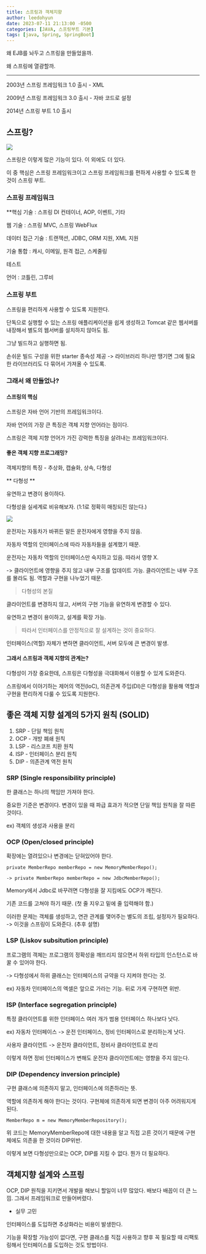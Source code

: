 ```yaml
---
title: 스프링과 객체지향
author: leedohyun
date: 2023-07-11 21:13:00 -0500
categories: [JAVA, 스프링부트 기본]
tags: [java, Spring, SpringBoot]
---
```


왜 EJB를 놔두고 스프링을 만들었을까.

왜 스프링에 열광할까.

---

2003년 스프링 프레임워크 1.0 출시 - XML

2009년 스프링 프레임워크 3.0 출시 - 자바 코드로 설정

2014년 스프링 부트 1.0 출시

## 스프링?

![](https://blog.kakaocdn.net/dn/cTUGcI/btsnoE002UT/JifDcOQV2IS7qcT6wdyMP0/img.png)

스프링은 이렇게 많은 기능이 있다. 이 외에도 더 있다.

이 중 핵심은 스프링 프레임워크이고 스프링 프레임워크를 편하게 사용할 수 있도록 한 것이 스프링 부트.

### 스프링 프레임워크

**핵심 기술 : 스프링 DI 컨테이너, AOP, 이벤트, 기타

웹 기술 : 스프링 MVC, 스프링 WebFlux

데이터 접근 기술 : 트랜잭션, JDBC, ORM 지원, XML 지원

기술 통합 : 캐시, 이메일, 원격 접근, 스케줄링

테스트

언어 : 코틀린, 그루비

### 스프링 부트

스프링을 편리하게 사용할 수 있도록 지원한다.

단독으로 실행할 수 있는 스프링 애플리케이션을 쉽게 생성하고 Tomcat 같은 웹서버를 내장해서 별도의 웹서버를 설치하지 않아도 됨.

그냥 빌드하고 실행하면 됨.

손쉬운 빌드 구성을 위한 starter 종속성 제공 -> 라이브러리 하나만 땡기면 그에 필요한 라이브러리도 다 묶어서 가져올 수 있도록.

### 그래서 왜 만들었나?

#### 스프링의 핵심

스프링은 자바 언어 기반의 프레임워크이다.

자바 언어의 가장 큰 특징은 객체 지향 언어라는 점이다.

스프링은 객체 지향 언어가 가진 강력한 특징을 살려내는 프레임워크이다.

#### 좋은 객체 지향 프로그래밍?

객체지향의 특징 - 추상화, 캡슐화, 상속, 다형성

** 다형성 **

유연하고 변경이 용이하다.

다형성을 실세계로 비유해보자. (1:1로 정확히 매칭되진 않는다.)

![](https://blog.kakaocdn.net/dn/AbGh5/btsnom7q2Hn/hSiVjdei0s5Jq9JLfkvFe0/img.png)

운전자는 자동차가 바뀌든 말든 운전자에게 영향을 주지 않음. 

자동차 역할의 인터페이스에 따라 자동차들을 설계했기 때문.

운전자는 자동차 역할의 인터페이스만 숙지하고 있음. 따라서 영향 X.

-> 클라이언트에 영향을 주지 않고 내부 구조를 업데이트 가능. 클라이언트는 내부 구조를 몰라도 됨. 역할과 구현을 나누었기 때문.

>  다형성의 본질

클라이언트를 변경하지 않고, 서버의 구현 기능을 유연하게 변경할 수 있다.

유연하고 변경이 용이하고, 설계를 확장 가능. 

>  따라서 인터페이스를 안정적으로 잘 설계하는 것이 중요하다. 

인터페이스(역할) 자체가 변하면 클라이언트, 서버 모두에 큰 변경이 발생.

#### 그래서 스프링과 객체 지향의 관계는?

다형성이 가장 중요한데, 스프링은 다형성을 극대화해서 이용할 수 있게 도와준다.

스프링에서 이야기하는 제어의 역전(loC), 의존관계 주입(DI)은 다형성을 활용해 역할과 구현을 편리하게 다룰 수 있도록 지원한다.

## 좋은 객체 지향 설계의 5가지 원칙 (SOLID)

1. SRP - 단일 책임 원칙
2. OCP - 개방 폐쇄 원칙
3. LSP - 리스코프 치환 원칙
4. ISP - 인터페이스 분리 원칙
5. DIP - 의존관계 역전 원칙

### SRP (Single responsibility principle)

한 클래스는 하나의 책임만 가져야 한다.

중요한 기준은 변경이다. 변경이 있을 때 파급 효과가 적으면 단일 책임 원칙을 잘 따른 것이다.

ex) 객체의 생성과 사용을 분리

### OCP (Open/closed principle)

확장에는 열려있으나 변경에는 닫혀있어야 한다.

```
private MemberRepo memberRepo = new MemoryMemberRepo();

-> private MemberRepo memberRepo = new JdbcMemberRepo();
```

Memory에서 Jdbc로 바꾸려면 다형성을 잘 지킴에도 OCP가 깨진다.

기존 코드를 고쳐야 하기 때문. (첫 줄 지우고 밑에 줄 입력해야 함.)

이러한 문제는 객체를 생성하고, 연관 관계를 맺어주는 별도의 조립, 설정자가 필요하다. -> 이것을 스프링이 도와준다. (추후 설명)

### LSP (Liskov subsitution principle)

프로그램의 객체는 프로그램의 정확성을 깨뜨리지 않으면서 하위 타입의 인스턴스로 바꿀 수 있어야 한다.

-> 다형성에서 하위 클래스는 인터페이스의 규약을 다 지켜야 한다는 것.

ex) 자동차 인터페이스의 엑셀은 앞으로 가라는 기능. 뒤로 가게 구현하면 위반.

### ISP (Interface segregation principle)

특정 클라이언트를 위한 인터페이스 여러 개가 범용 인터페이스 하나보다 낫다.

ex) 자동차 인터페이스 -> 운전 인터페이스, 정비 인터페이스로 분리하는게 낫다.

사용자 클라이언트 -> 운전자 클라이언트, 정비사 클라이언트로 분리

이렇게 하면 정비 인터페이스가 변해도 운전자 클라이언트에는 영향을 주지 않는다.

### DIP (Dependency inversion principle)

구현 클래스에 의존하지 말고, 인터페이스에 의존하라는 뜻.

역할에 의존하게 해야 한다는 것이다. 구현체에 의존하게 되면 변경이 아주 어려워지게 된다.

```
MemberRepo m = new MemoryMemberRepository();
```

위 코드는 MemoryMemberRepo에 대한 내용을 알고 직접 고른 것이기 때문에 구현체에도 의존을 한 것이라 DIP위반.

이렇게 보면 다형성만으로는 OCP, DIP를 지킬 수 없다. 뭔가 더 필요하다.

## 객체지향 설계와 스프링

OCP, DIP 원칙을 지키면서 개발을 해보니 할일이 너무 많았다. 배보다 배꼽이 더 큰 느낌. 그래서 프레임워크로 만들어버렸다.

- 실무 고민

인터페이스를 도입하면 추상화라는 비용이 발생한다.

기능을 확장할 가능성이 없다면, 구현 클래스를 직접 사용하고 향후 꼭 필요할 때 리팩토링해서 인터페이스를 도입하는 것도 방법이다.

